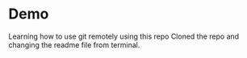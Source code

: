 # Demo
Learning how to use git remotely using this repo
Cloned the repo and changing the readme file from terminal.
